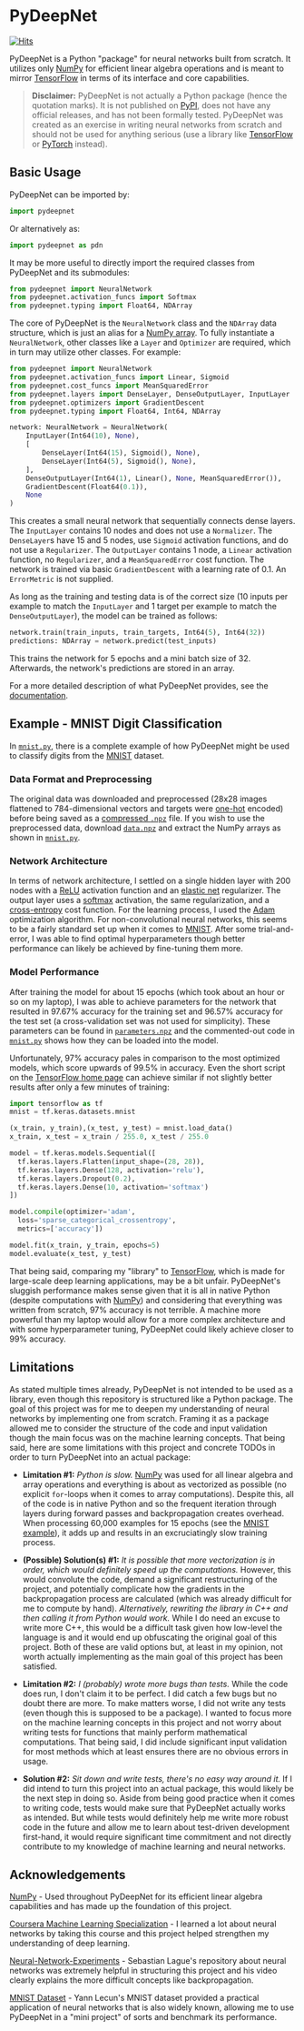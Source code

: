 # PyDeepNet

[![Hits](https://hits.seeyoufarm.com/api/count/incr/badge.svg?url=https%3A%2F%2Fgithub.com%2Fandrewharabor%2Fpydeepnet&count_bg=%2379C83D&title_bg=%23555555&icon=&icon_color=%23E7E7E7&title=Views&edge_flat=false)](https://hits.seeyoufarm.com)

PyDeepNet is a Python "package" for neural networks built from scratch. It utilizes only [NumPy](https://numpy.org/) for efficient linear algebra operations and is meant to mirror [TensorFlow](https://www.tensorflow.org/) in terms of its interface and core capabilities.

> **Disclaimer:** PyDeepNet is not actually a Python package (hence the quotation marks). It is not published on [PyPI](https://pypi.org/), does not have any official releases, and has not been formally tested. PyDeepNet was created as an exercise in writing neural networks from scratch and should not be used for anything serious (use a library like [TensorFlow](https://www.tensorflow.org/) or [PyTorch](https://pytorch.org/) instead).

## Basic Usage

PyDeepNet can be imported by:

``` python
import pydeepnet
```

Or alternatively as:

``` python
import pydeepnet as pdn
```

It may be more useful to directly import the required classes from PyDeepNet and its submodules:

``` python
from pydeepnet import NeuralNetwork
from pydeepnet.activation_funcs import Softmax
from pydeepnet.typing import Float64, NDArray
```

The core of PyDeepNet is the `NeuralNetwork` class and the `NDArray` data structure, which is just an alias for a [NumPy array](https://numpy.org/doc/stable/reference/generated/numpy.array.html). To fully instantiate a `NeuralNetwork`, other classes like a `Layer` and `Optimizer` are required, which in turn may utilize other classes. For example:

``` python
from pydeepnet import NeuralNetwork
from pydeepnet.activation_funcs import Linear, Sigmoid
from pydeepnet.cost_funcs import MeanSquaredError
from pydeepnet.layers import DenseLayer, DenseOutputLayer, InputLayer
from pydeepnet.optimizers import GradientDescent
from pydeepnet.typing import Float64, Int64, NDArray

network: NeuralNetwork = NeuralNetwork(
    InputLayer(Int64(10), None),
    [
        DenseLayer(Int64(15), Sigmoid(), None),
        DenseLayer(Int64(5), Sigmoid(), None),
    ],
    DenseOutputLayer(Int64(1), Linear(), None, MeanSquaredError()),
    GradientDescent(Float64(0.1)),
    None
)
```

This creates a small neural network that sequentially connects dense layers. The `InputLayer` contains 10 nodes and does not use a `Normalizer`. The `DenseLayer`s have 15 and 5 nodes, use `Sigmoid` activation functions, and do not use a `Regularizer`. The `OutputLayer` contains 1 node, a `Linear` activation function, no `Regularizer`, and a `MeanSquaredError` cost function. The network is trained via basic `GradientDescent` with a learning rate of 0.1. An `ErrorMetric` is not supplied.

As long as the training and testing data is of the correct size (10 inputs per example to match the `InputLayer` and 1 target per example to match the `DenseOutputLayer`), the model can be trained as follows:

``` python
network.train(train_inputs, train_targets, Int64(5), Int64(32))
predictions: NDArray = network.predict(test_inputs)
```

This trains the network for 5 epochs and a mini batch size of 32. Afterwards, the network's predictions are stored in an array.

For a more detailed description of what PyDeepNet provides, see the [documentation](DOCUMENTATION.md).

## Example - MNIST Digit Classification

In [`mnist.py`](src/example/mnist.py), there is a complete example of how PyDeepNet might be used to classify digits from the [MNIST](http://yann.lecun.com/exdb/mnist/) dataset.

### Data Format and Preprocessing

The original data was downloaded and preprocessed (28x28 images flattened to 784-dimensional vectors and targets were [one-hot](https://en.wikipedia.org/wiki/One-hot#Machine_learning_and_statistics) encoded) before being saved as a [compressed `.npz`](https://numpy.org/doc/stable/reference/generated/numpy.savez_compressed.html) file. If you wish to use the preprocessed data, download [`data.npz`](src/example/data.npz) and extract the NumPy arrays as shown in [`mnist.py`](src/example/mnist.py).

### Network Architecture

In terms of network architecture, I settled on a single hidden layer with 200 nodes with a [ReLU](https://en.wikipedia.org/wiki/Rectifier_(neural_networks)) activation function and an [elastic net](https://en.wikipedia.org/wiki/Elastic_net_regularization) regularizer. The output layer uses a [softmax](https://en.wikipedia.org/wiki/Softmax_function) activation, the same regularization, and a [cross-entropy](https://en.wikipedia.org/wiki/Cross-entropy) cost function. For the learning process, I used the [Adam](https://en.wikipedia.org/wiki/Stochastic_gradient_descent#Adam) optimization algorithm. For non-convolutional neural networks, this seems to be a fairly standard set up when it comes to [MNIST](http://yann.lecun.com/exdb/mnist/). After some trial-and-error, I was able to find optimal hyperparameters though better performance can likely be achieved by fine-tuning them more.

### Model Performance

After training the model for about 15 epochs (which took about an hour or so on my laptop), I was able to achieve parameters for the network that resulted in 97.67% accuracy for the training set and 96.57% accuracy for the test set (a cross-validation set was not used for simplicity). These parameters can be found in [`parameters.npz`](src/example/parameters.npz) and the commented-out code in [`mnist.py`](src/example/mnist.py) shows how they can be loaded into the model.

Unfortunately, 97% accuracy pales in comparison to the most optimized models, which score upwards of 99.5% in accuracy. Even the short script on the [TensorFlow home page](https://www.tensorflow.org/) can achieve similar if not slightly better results after only a few minutes of training:

``` python
import tensorflow as tf
mnist = tf.keras.datasets.mnist

(x_train, y_train),(x_test, y_test) = mnist.load_data()
x_train, x_test = x_train / 255.0, x_test / 255.0

model = tf.keras.models.Sequential([
  tf.keras.layers.Flatten(input_shape=(28, 28)),
  tf.keras.layers.Dense(128, activation='relu'),
  tf.keras.layers.Dropout(0.2),
  tf.keras.layers.Dense(10, activation='softmax')
])

model.compile(optimizer='adam',
  loss='sparse_categorical_crossentropy',
  metrics=['accuracy'])

model.fit(x_train, y_train, epochs=5)
model.evaluate(x_test, y_test)
```

That being said, comparing my "library" to [TensorFlow](https://www.tensorflow.org/), which is made for large-scale deep learning applications, may be a bit unfair. PyDeepNet's sluggish performance makes sense given that it is all in native Python (despite computations with [NumPy](https://numpy.org/)) and considering that everything was written from scratch, 97% accuracy is not terrible. A machine more powerful than my laptop would allow for a more complex architecture and with some hyperparameter tuning, PyDeepNet could likely achieve closer to 99% accuracy.

## Limitations

As stated multiple times already, PyDeepNet is not intended to be used as a library, even though this repository is structured like a Python package. The goal of this project was for me to deepen my understanding of neural networks by implementing one from scratch. Framing it as a package allowed me to consider the structure of the code and input validation though the main focus was on the machine learning concepts. That being said, here are some limitations with this project and concrete TODOs in order to turn PyDeepNet into an actual package:

- **Limitation #1:** _Python is slow._ [NumPy](https://numpy.org/) was used for all linear algebra and array operations and everything is about as vectorized as possible (no explicit `for`-loops when it comes to array computations). Despite this, all of the code is in native Python and so the frequent iteration through layers during forward passes and backpropagation creates overhead. When processing 60,000 examples for 15 epochs (see the [MNIST example](README.md#example---mnist-digit-classification)), it adds up and results in an excruciatingly slow training process.

- **(Possible) Solution(s) #1:** _It is possible that more vectorization is in order, which would definitely speed up the computations._ However, this would convolute the code, demand a significant restructuring of the project, and potentially complicate how the gradients in the backpropagation process are calculated (which was already difficult for me to compute by hand). _Alternatively, rewriting the library in C++ and then calling it from Python would work._ While I do need an excuse to write more C++, this would be a difficult task given how low-level the language is and it would end up obfuscating the original goal of this project. Both of these are valid options but, at least in my opinion, not worth actually implementing as the main goal of this project has been satisfied.

- **Limitation #2:** _I (probably) wrote more bugs than tests._ While the code does run, I don't claim it to be perfect. I did catch a few bugs but no doubt there are more. To make matters worse, I did not write any tests (even though this is supposed to be a package). I wanted to focus more on the machine learning concepts in this project and not worry about writing tests for functions that mainly perform mathematical computations. That being said, I did include significant input validation for most methods which at least ensures there are no obvious errors in usage.

- **Solution #2:** _Sit down and write tests, there's no easy way around it._ If I did intend to turn this project into an actual package, this would likely be the next step in doing so. Aside from being good practice when it comes to writing code, tests would make sure that PyDeepNet actually works as intended. But while tests would definitely help me write more robust code in the future and allow me to learn about test-driven development first-hand, it would require significant time commitment and not directly contribute to my knowledge of machine learning and neural networks.

## Acknowledgements

[NumPy](https://numpy.org/) - Used throughout PyDeepNet for its efficient linear algebra capabilities and has made up the foundation of this project.

[Coursera Machine Learning Specialization](https://www.coursera.org/specializations/machine-learning-introduction) - I learned a lot about neural networks by taking this course and this project helped strengthen my understanding of deep learning.

[Neural-Network-Experiments](https://github.com/SebLague/Neural-Network-Experiments) - Sebastian Lague's repository about neural networks was extremely helpful in structuring this project and his video clearly explains the more difficult concepts like backpropagation.

[MNIST Dataset](http://yann.lecun.com/exdb/mnist/) - Yann Lecun's MNIST dataset provided a practical application of neural networks that is also widely known, allowing me to use PyDeepNet in a "mini project" of sorts and benchmark its performance.
